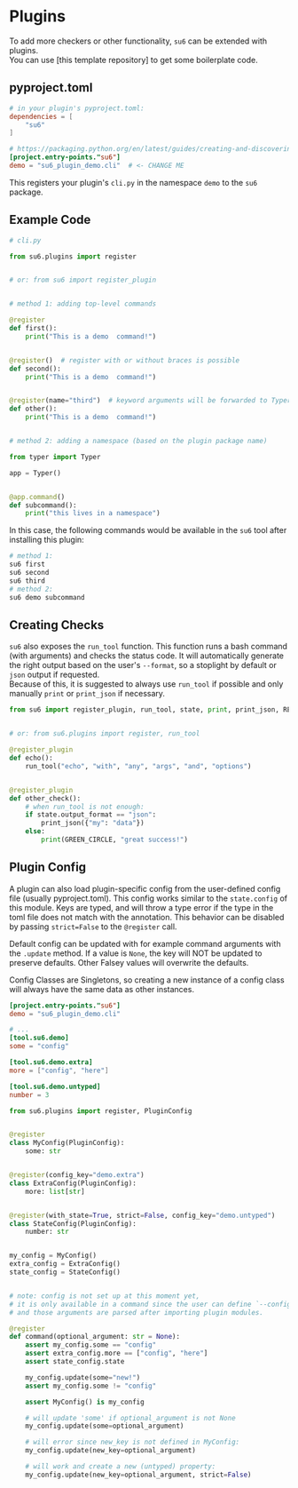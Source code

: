 # Plugins

To add more checkers or other functionality, `su6` can be extended with plugins.  
You can use [this template repository] to get some boilerplate code.

## pyproject.toml

```toml
# in your plugin's pyproject.toml:
dependencies = [
    "su6"
]

# https://packaging.python.org/en/latest/guides/creating-and-discovering-plugins/#using-package-metadata
[project.entry-points."su6"]
demo = "su6_plugin_demo.cli"  # <- CHANGE ME
```

This registers your plugin's `cli.py` in the namespace `demo` to the `su6` package.

## Example Code

```python
# cli.py

from su6.plugins import register


# or: from su6 import register_plugin


# method 1: adding top-level commands

@register
def first():
    print("This is a demo  command!")


@register()  # register with or without braces is possible
def second():
    print("This is a demo  command!")


@register(name="third")  # keyword arguments will be forwarded to Typer's @app.command
def other():
    print("This is a demo  command!")


# method 2: adding a namespace (based on the plugin package name)

from typer import Typer

app = Typer()


@app.command()
def subcommand():
    print("this lives in a namespace")

```

In this case, the following commands would be available in the `su6` tool after installing this plugin:

```bash
# method 1:
su6 first
su6 second
su6 third
# method 2:
su6 demo subcommand
```

## Creating Checks

`su6` also exposes the `run_tool` function. This function runs a bash command (with arguments) and checks the status
code. It will automatically generate the right output based on the user's `--format`, so a stoplight by default
or `json` output if requested.  
Because of this, it is suggested to always use `run_tool` if possible and
only manually `print` or `print_json` if necessary.

```python
from su6 import register_plugin, run_tool, state, print, print_json, RED_CIRCLE, GREEN_CIRCLE


# or: from su6.plugins import register, run_tool

@register_plugin
def echo():
    run_tool("echo", "with", "any", "args", "and", "options")


@register_plugin
def other_check():
    # when run_tool is not enough:
    if state.output_format == "json":
        print_json({"my": "data"})
    else:
        print(GREEN_CIRCLE, "great success!")

```

## Plugin Config

A plugin can also load plugin-specific config from the user-defined config file (usually pyproject.toml).
This config works similar to the `state.config` of this module.
Keys are typed, and will throw a type error if the type in the toml file does not match with the annotation.
This behavior can be disabled by passing `strict=False` to the `@register` call.

Default config can be updated with for example command arguments with the `.update` method.
If a value is `None`, the key will NOT be updated to preserve defaults. Other Falsey values will overwrite the defaults.

Config Classes are Singletons, so creating a new instance of a config class will always have the same data as other
instances.

```toml
[project.entry-points."su6"]
demo = "su6_plugin_demo.cli"

# ...
[tool.su6.demo]
some = "config"

[tool.su6.demo.extra]
more = ["config", "here"]

[tool.su6.demo.untyped]
number = 3
```

```python
from su6.plugins import register, PluginConfig


@register
class MyConfig(PluginConfig):
    some: str


@register(config_key="demo.extra")
class ExtraConfig(PluginConfig):
    more: list[str]


@register(with_state=True, strict=False, config_key="demo.untyped")
class StateConfig(PluginConfig):
    number: str


my_config = MyConfig()
extra_config = ExtraConfig()
state_config = StateConfig()


# note: config is not set up at this moment yet,
# it is only available in a command since the user can define `--config` 
# and those arguments are parsed after importing plugin modules.

@register
def command(optional_argument: str = None):
    assert my_config.some == "config"
    assert extra_config.more == ["config", "here"]
    assert state_config.state

    my_config.update(some="new!")
    assert my_config.some != "config"

    assert MyConfig() is my_config

    # will update 'some' if optional_argument is not None
    my_config.update(some=optional_argument)

    # will error since new_key is not defined in MyConfig:
    my_config.update(new_key=optional_argument)

    # will work and create a new (untyped) property:
    my_config.update(new_key=optional_argument, strict=False)

```